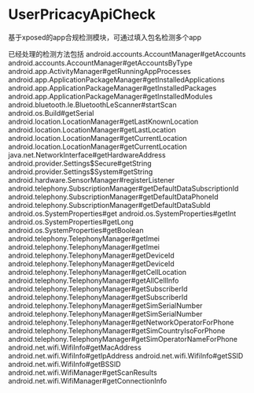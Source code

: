 # UserPricacyApiCheck
基于xposed的app合规检测模块，可通过填入包名检测多个app

已经处理的检测方法包括
android.accounts.AccountManager#getAccounts 
android.accounts.AccountManager#getAccountsByType 
android.app.ActivityManager#getRunningAppProcesses 
android.app.ApplicationPackageManager#getInstalledApplications 
android.app.ApplicationPackageManager#getInstalledPackages 
android.app.ApplicationPackageManager#getInstalledModules 
android.bluetooth.le.BluetoothLeScanner#startScan 
android.os.Build#getSerial 
android.location.LocationManager#getLastKnownLocation 
android.location.LocationManager#getLastLocation 
android.location.LocationManager#getCurrentLocation 
android.location.LocationManager#getCurrentLocation 
java.net.NetworkInterface#getHardwareAddress 
android.provider.Settings$Secure#getString 
android.provider.Settings$System#getString 
android.hardware.SensorManager#registerListener 
android.telephony.SubscriptionManager#getDefaultDataSubscriptionId 
android.telephony.SubscriptionManager#getDefaultDataPhoneId 
android.telephony.SubscriptionManager#getDefaultDataSubId 
android.os.SystemProperties#get 
android.os.SystemProperties#getInt 
android.os.SystemProperties#getLong 
android.os.SystemProperties#getBoolean 
android.telephony.TelephonyManager#getImei 
android.telephony.TelephonyManager#getImei 
android.telephony.TelephonyManager#getDeviceId 
android.telephony.TelephonyManager#getDeviceId 
android.telephony.TelephonyManager#getCellLocation 
android.telephony.TelephonyManager#getAllCellInfo 
android.telephony.TelephonyManager#getSubscriberId 
android.telephony.TelephonyManager#getSubscriberId 
android.telephony.TelephonyManager#getSimSerialNumber 
android.telephony.TelephonyManager#getSimSerialNumber 
android.telephony.TelephonyManager#getNetworkOperatorForPhone 
android.telephony.TelephonyManager#getSimCountryIsoForPhone 
android.telephony.TelephonyManager#getSimOperatorNameForPhone 
android.net.wifi.WifiInfo#getMacAddress 
android.net.wifi.WifiInfo#getIpAddress 
android.net.wifi.WifiInfo#getSSID 
android.net.wifi.WifiInfo#getBSSID 
android.net.wifi.WifiManager#getScanResults 
android.net.wifi.WifiManager#getConnectionInfo
